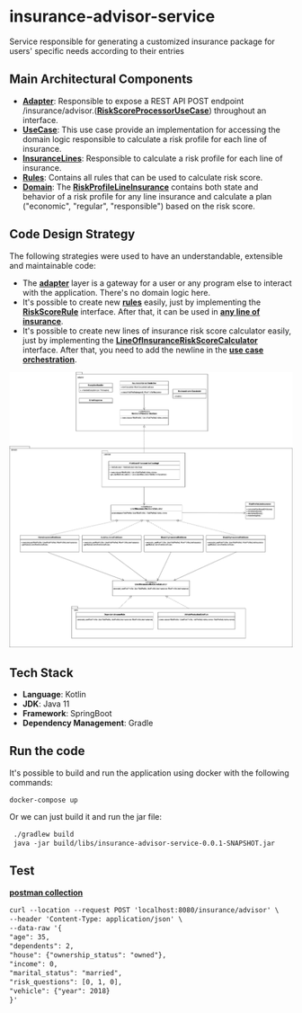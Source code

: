 # insurance-advisor-service
Service responsible for generating a customized insurance package for users' specific needs according to their entries

## Main Architectural Components

- [**Adapter**](./src/main/kotlin/com/dls/insuranceadvisorservice/adapter): Responsible to expose a REST API POST endpoint /insurance/advisor.([**RiskScoreProcessorUseCase**](./src/main/kotlin/com/dls/insuranceadvisorservice/adapter/port/RiskScoreProcessorUseCase.kt)) throughout an interface.
- [**UseCase**](./src/main/kotlin/com/dls/insuranceadvisorservice/domain/usecase): This use case provide an implementation for accessing the domain logic responsible to calculate a risk profile for each line of insurance.
- [**InsuranceLines**](./src/main/kotlin/com/dls/insuranceadvisorservice/domain/insurancelines): Responsible to calculate a risk profile for each line of insurance.
- [**Rules**](./src/main/kotlin/com/dls/insuranceadvisorservice/domain/insurancelines/rules): Contains all rules that can be used to calculate risk score.
- [**Domain**](./src/main/kotlin/com/dls/insuranceadvisorservice/domain): The [**RiskProfileLineInsurance**](./src/main/kotlin/com/dls/insuranceadvisorservice/domain/RiskProfileLineInsurance.kt) contains both state and behavior of a risk profile for any line insurance and calculate a plan ("economic", "regular", "responsible") based on the risk score.

## Code Design Strategy
The following strategies were used to have an understandable, extensible and maintainable code:
- The [**adapter**](./src/main/kotlin/com/dls/insuranceadvisorservice/adapter) layer is a gateway for a user or any program else to interact with the application. There's no domain logic here.
- It's possible to create new [**rules**](./src/main/kotlin/com/dls/insuranceadvisorservice/domain/insurancelines/rules) easily, just by implementing the [**RiskScoreRule**](./src/main/kotlin/com/dls/insuranceadvisorservice/domain/insurancelines/RiskScoreRule.kt) interface. After that, it can be used in [**any line of insurance**](./src/main/kotlin/com/dls/insuranceadvisorservice/domain/insurancelines).
- It's possible to create new lines of insurance risk score calculator easily, just by implementing the [**LineOfInsuranceRiskScoreCalculator**](./src/main/kotlin/com/dls/insuranceadvisorservice/domain/usecase/LineOfInsuranceRiskScoreCalculator.kt) interface. After that, you need to add the newline in the [**use case orchestration**](./src/main/kotlin/com/dls/insuranceadvisorservice/domain/usecase/RiskScoreProcessorUseCaseImpl.kt).

![Diagram](./insurance-advisor-service.png)

## Tech Stack 
- **Language**: Kotlin
- **JDK**: Java 11
- **Framework**: SpringBoot
- **Dependency Management**: Gradle

## Run the code
It's possible to build and run the application using docker with the following commands:
```
docker-compose up
```
Or we can just build it and run the jar file:
```
 ./gradlew build
 java -jar build/libs/insurance-advisor-service-0.0.1-SNAPSHOT.jar
```
## Test
 [**postman collection**](./InsuranceAdvisor.postman_collection.json)

```
curl --location --request POST 'localhost:8080/insurance/advisor' \
--header 'Content-Type: application/json' \
--data-raw '{
"age": 35,
"dependents": 2,
"house": {"ownership_status": "owned"},
"income": 0,
"marital_status": "married",
"risk_questions": [0, 1, 0],
"vehicle": {"year": 2018}
}'
```
